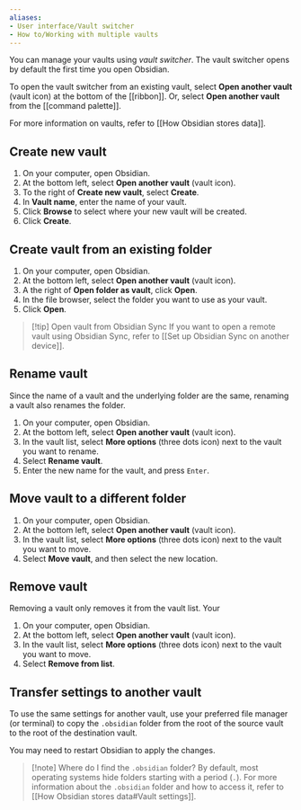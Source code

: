 ```yaml
---
aliases:
- User interface/Vault switcher
- How to/Working with multiple vaults
---
```


You can manage your vaults using _vault switcher_. The vault switcher opens by default the first time you open Obsidian.

To open the vault switcher from an existing vault, select **Open another vault** (vault icon) at the bottom of the [[ribbon]]. Or, select **Open another vault** from the [[command palette]].

For more information on vaults, refer to [[How Obsidian stores data]].

## Create new vault

1. On your computer, open Obsidian.
2. At the bottom left, select **Open another vault** (vault icon).
3. To the right of **Create new vault**, select **Create**.
4. In **Vault name**, enter the name of your vault.
5. Click **Browse** to select where your new vault will be created.
6. Click **Create**.

## Create vault from an existing folder

1. On your computer, open Obsidian.
2. At the bottom left, select **Open another vault** (vault icon).
3. A the right of **Open folder as vault**, click **Open**.
4. In the file browser, select the folder you want to use as your vault.
5. Click **Open**.

> [!tip] Open vault from Obsidian Sync
> If you want to open a remote vault using Obsidian Sync, refer to [[Set up Obsidian Sync on another device]].

## Rename vault

Since the name of a vault and the underlying folder are the same, renaming a vault also renames the folder.

1. On your computer, open Obsidian.
2. At the bottom left, select **Open another vault** (vault icon).
3. In the vault list, select **More options** (three dots icon) next to the vault you want to rename.
4. Select **Rename vault**.
5. Enter the new name for the vault, and press `Enter`.

## Move vault to a different folder

1. On your computer, open Obsidian.
2. At the bottom left, select **Open another vault** (vault icon).
3. In the vault list, select **More options** (three dots icon) next to the vault you want to move.
4. Select **Move vault**, and then select the new location.

## Remove vault

Removing a vault only removes it from the vault list. Your

1. On your computer, open Obsidian.
2. At the bottom left, select **Open another vault** (vault icon).
3. In the vault list, select **More options** (three dots icon) next to the vault you want to move.
4. Select **Remove from list**.

## Transfer settings to another vault

To use the same settings for another vault, use your preferred file manager (or terminal) to copy the `.obsidian` folder from the root of the source vault to the root of the destination vault.

You may need to restart Obsidian to apply the changes.

> [!note] Where do I find the `.obsidian` folder?
> By default, most operating systems hide folders starting with a period (`.`). For more information about the `.obsidian` folder and how to access it, refer to [[How Obsidian stores data#Vault settings]].
